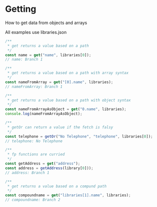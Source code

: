 # Getting

How to get data from objects and arrays

All examples use libraries.json

```js
/**
 * get returns a value based on a path
 */
const name = get("name", libraries[0]);
// name: Branch 1
```

```js
/**
 * get returns a value based on a path with array syntax
 */
const nameFromArray = get("[0].name", libraries);
// nameFromArray: Branch 1
```

```js
/**
 * get returns a value based on a path with object syntax
 */
const nameFromArrayAsObject = get("0.name", libraries);
console.log(nameFromArrayAsObject);
```

```js
/**
 * getOr can return a value if the fetch is falsy
 */
const telephone = getOr("No Telephone", "telephone", libraries[0]);
// telephone: No Telephone
```

```js
/**
 * fp functions are curried
 */
const getAddress = get("address");
const address = getAddress(library[0]));
// address: Branch 1

```

```js
/**
 * get returns a value based on a compund path
 */
const compoundname = get("libraries[1].name", libraries);
// compoundname: Branch 2
```
